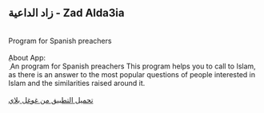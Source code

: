 ## زاد الداعية - Zad Alda3ia

</br>Program for Spanish preachers
</br></br>ِAbout App:</br>ِ
An program for Spanish preachers
This program helps you to call to Islam, as there is an answer to the most popular questions of people interested in Islam and the similarities raised around it.
</br></br>
<a href="https://github.com/Eng-Ahmet/zad_almumin-Mobil_App/blob/main/README.md">تحميل التطبيق من غوغل بلاي</a>
</br></br>
<div display: flex>
  <img src="https://user-images.githubusercontent.com/96287253/235202847-434c07e4-67fb-4dd2-a7c2-e8dc5bcb454c.png" width="240 >
  <img src="https://user-images.githubusercontent.com/96287253/235202856-d9af69e2-aaa0-4cee-81e1-bb30ea71c9d1.png" width="240 >
  <img src="https://user-images.githubusercontent.com/96287253/235202864-ca5994f5-91f5-429f-83b3-9ec6a1155b99.png" width="240 >
  <img src="https://user-images.githubusercontent.com/96287253/235202871-ae73501a-4e14-43cb-8c06-d38befbdf396.png" width="240 >
  <img src="https://user-images.githubusercontent.com/96287253/235202877-f712a440-a57f-43d3-9788-396ed49cd95b.png" width="240 >
  <img src="https://user-images.githubusercontent.com/96287253/235202886-6b425614-8dd6-437f-96a8-604646896ce4.png" width="240 >
</div>

